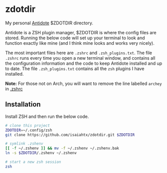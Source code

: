 # zdotdir

My personal [Antidote](https://github.com/mattmc3/antidote) $ZDOTDIR directory. 

Antidote is a ZSH plugin manager, $ZDOTDIR is where the config files are stored. Running the below code will set up your terminal to look and function exactly like mine (and I think mine looks and works very nicely).

The most important files here are `.zshrc` and `.zsh_plugins.txt`. The file `.zshrc` runs every time you open a new terminal window, and contains all the configuration information and the code to keep Antidote installed and up to date. The file `.zsh_plugins.txt` contains all the `zsh` plugins I have installed.

**Note:** For those not on Arch, you will want to remove the line labelled `archey` in [.zshrc](.zshrc)

## Installation

Install ZSH and then run the below code.

```zsh
# clone this project
ZDOTDIR=~/.config/zsh
git clone https://github.com/isaiahtx/zdotdir.git $ZDOTDIR

# symlink .zshenv
[[ -f ~/.zshenv ]] && mv -f ~/.zshenv ~/.zshenv.bak
ln -s $ZDOTDIR/.zshenv ~/.zshenv

# start a new zsh session
zsh
```

[antidote]: https://getantidote.github.io
